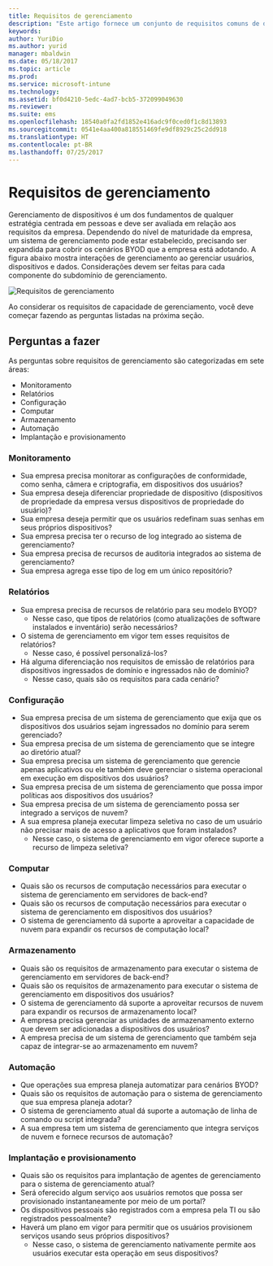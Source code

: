 ```yaml
---
title: Requisitos de gerenciamento
description: "Este artigo fornece um conjunto de requisitos comuns de design de gerenciamento que devem ser usados em um cenário Traga seu próprio dispositivo."
keywords: 
author: YuriDio
ms.author: yurid
manager: mbaldwin
ms.date: 05/18/2017
ms.topic: article
ms.prod: 
ms.service: microsoft-intune
ms.technology: 
ms.assetid: bf0d4210-5edc-4ad7-bcb5-372099049630
ms.reviewer: 
ms.suite: ems
ms.openlocfilehash: 18540a0fa2fd1852e416adc9f0ced0f1c8d13893
ms.sourcegitcommit: 0541e4aa400a818551469fe9df8929c25c2dd918
ms.translationtype: HT
ms.contentlocale: pt-BR
ms.lasthandoff: 07/25/2017
---
```

# <a name="management-requirements"></a>Requisitos de gerenciamento

Gerenciamento de dispositivos é um dos fundamentos de qualquer estratégia centrada em pessoas e deve ser avaliada em relação aos requisitos da empresa. Dependendo do nível de maturidade da empresa, um sistema de gerenciamento pode estar estabelecido, precisando ser expandida para cobrir os cenários BYOD que a empresa está adotando. A figura abaixo mostra interações de gerenciamento ao gerenciar usuários, dispositivos e dados. Considerações devem ser feitas para cada componente do subdomínio de gerenciamento.

![Requisitos de gerenciamento](./media/BYOD_Figure4.png)

Ao considerar os requisitos de capacidade de gerenciamento, você deve começar fazendo as perguntas listadas na próxima seção.

## <a name="questions-to-ask"></a>Perguntas a fazer

As perguntas sobre requisitos de gerenciamento são categorizadas em sete áreas:

- Monitoramento
- Relatórios
- Configuração
- Computar
- Armazenamento
- Automação
- Implantação e provisionamento


### <a name="monitoring"></a>Monitoramento

- Sua empresa precisa monitorar as configurações de conformidade, como senha, câmera e criptografia, em dispositivos dos usuários?
- Sua empresa deseja diferenciar propriedade de dispositivo (dispositivos de propriedade da empresa versus dispositivos de propriedade do usuário)?
- Sua empresa deseja permitir que os usuários redefinam suas senhas em seus próprios dispositivos?
- Sua empresa precisa ter o recurso de log integrado ao sistema de gerenciamento?
- Sua empresa precisa de recursos de auditoria integrados ao sistema de gerenciamento?
- Sua empresa agrega esse tipo de log em um único repositório?

### <a name="reporting"></a>Relatórios

- Sua empresa precisa de recursos de relatório para seu modelo BYOD?
    - Nesse caso, que tipos de relatórios (como atualizações de software instalados e inventário) serão necessários?
- O sistema de gerenciamento em vigor tem esses requisitos de relatórios?
    - Nesse caso, é possível personalizá-los?
- Há alguma diferenciação nos requisitos de emissão de relatórios para dispositivos ingressados de domínio e ingressados não de domínio?
    - Nesse caso, quais são os requisitos para cada cenário?

### <a name="configuration"></a>Configuração

- Sua empresa precisa de um sistema de gerenciamento que exija que os dispositivos dos usuários sejam ingressados no domínio para serem gerenciado?
- Sua empresa precisa de um sistema de gerenciamento que se integre ao diretório atual?
- Sua empresa precisa um sistema de gerenciamento que gerencie apenas aplicativos ou ele também deve gerenciar o sistema operacional em execução em dispositivos dos usuários?
- Sua empresa precisa de um sistema de gerenciamento que possa impor políticas aos dispositivos dos usuários?
- Sua empresa precisa de um sistema de gerenciamento possa ser integrado a serviços de nuvem?
- A sua empresa planeja executar limpeza seletiva no caso de um usuário não precisar mais de acesso a aplicativos que foram instalados?
    - Nesse caso, o sistema de gerenciamento em vigor oferece suporte a recurso de limpeza seletiva?

### <a name="compute"></a>Computar

- Quais são os recursos de computação necessários para executar o sistema de gerenciamento em servidores de back-end?
- Quais são os recursos de computação necessários para executar o sistema de gerenciamento em dispositivos dos usuários?
- O sistema de gerenciamento dá suporte a aproveitar a capacidade de nuvem para expandir os recursos de computação local?

### <a name="storage"></a>Armazenamento

- Quais são os requisitos de armazenamento para executar o sistema de gerenciamento em servidores de back-end?
- Quais são os requisitos de armazenamento para executar o sistema de gerenciamento em dispositivos dos usuários?
- O sistema de gerenciamento dá suporte a aproveitar recursos de nuvem para expandir os recursos de armazenamento local?
- A empresa precisa gerenciar as unidades de armazenamento externo que devem ser adicionadas a dispositivos dos usuários?
- A empresa precisa de um sistema de gerenciamento que também seja capaz de integrar-se ao armazenamento em nuvem?

### <a name="automation"></a>Automação

- Que operações sua empresa planeja automatizar para cenários BYOD?
- Quais são os requisitos de automação para o sistema de gerenciamento que sua empresa planeja adotar?
- O sistema de gerenciamento atual dá suporte a automação de linha de comando ou script integrada?
- A sua empresa tem um sistema de gerenciamento que integra serviços de nuvem e fornece recursos de automação?

### <a name="deployment-and-provisioning"></a>Implantação e provisionamento

- Quais são os requisitos para implantação de agentes de gerenciamento para o sistema de gerenciamento atual?
- Será oferecido algum serviço aos usuários remotos que possa ser provisionado instantaneamente por meio de um portal?
- Os dispositivos pessoais são registrados com a empresa pela TI ou são registrados pessoalmente?
- Haverá um plano em vigor para permitir que os usuários provisionem serviços usando seus próprios dispositivos?
    - Nesse caso, o sistema de gerenciamento nativamente permite aos usuários executar esta operação em seus dispositivos?
